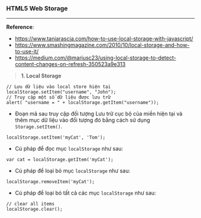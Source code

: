 ### HTML5 Web Storage
---
**Reference**: 
- https://www.taniarascia.com/how-to-use-local-storage-with-javascript/
- https://www.smashingmagazine.com/2010/10/local-storage-and-how-to-use-it/
- https://medium.com/@mariusc23/using-local-storage-to-detect-content-changes-on-refresh-350523a9e313

> **1. Local Storage**

```javascripts
// Lưu dữ liệu vào local store hiện tại
localStorage.setItem("username", "John");
// Truy cập một số dữ liệu được lưu trữ
alert( "username = " + localStorage.getItem("username"));
```

- Đoạn mã sau truy cập đối tượng Lưu trữ cục bộ của miền hiện tại và thêm mục dữ liệu vào đối tượng đó bằng cách sử dụng ```Storage.setItem()```.

```javascripts
localStorage.setItem('myCat', 'Tom');
```

- Cú pháp để đọc mục ```localStorage``` như sau:

```javascripts
var cat = localStorage.getItem('myCat');
```

- Cú pháp để loại bỏ mục ```localStorage``` như sau:

```javascripts
localStorage.removeItem('myCat');
```

- Cú pháp để loại bỏ tất cả các mục ```localStorage``` như sau:

```javascripts
// clear all items
localStorage.clear();
```
